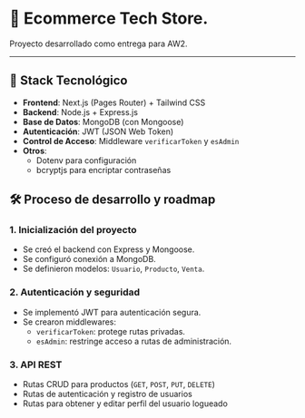 # 🛒 Ecommerce Tech Store.

Proyecto desarrollado como entrega para AW2.

---

## 🚀 Stack Tecnológico

- **Frontend**: Next.js (Pages Router) + Tailwind CSS
- **Backend**: Node.js + Express.js
- **Base de Datos**: MongoDB (con Mongoose)
- **Autenticación**: JWT (JSON Web Token)
- **Control de Acceso**: Middleware `verificarToken` y `esAdmin`
- **Otros**:
  - Dotenv para configuración
  - bcryptjs para encriptar contraseñas


## 🛠️ Proceso de desarrollo y roadmap

### 1. Inicialización del proyecto

- Se creó el backend con Express y Mongoose.
- Se configuró conexión a MongoDB.
- Se definieron modelos: `Usuario`, `Producto`, `Venta`.

### 2. Autenticación y seguridad

- Se implementó JWT para autenticación segura.
- Se crearon middlewares:
  - `verificarToken`: protege rutas privadas.
  - `esAdmin`: restringe acceso a rutas de administración.

### 3. API REST

- Rutas CRUD para productos (`GET`, `POST`, `PUT`, `DELETE`)
- Rutas de autenticación y registro de usuarios
- Rutas para obtener y editar perfil del usuario logueado


